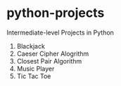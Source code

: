 # python-projects

Intermediate-level Projects in Python

1. Blackjack
2. Caeser Cipher Alogrithm
3. Closest Pair Algorithm
4. Music Player
5. Tic Tac Toe
